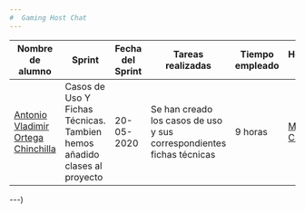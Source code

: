 ```yaml
---
#  Gaming Host Chat
---
```

| Nombre de alumno | Sprint | Fecha del Sprint | Tareas realizadas | Tiempo empleado | Herramientas usadas | Bibliografía |
| ------ | ------ | ------ | ------ | ------ | ------ | ------ |
|[Antonio Vladimir Ortega Chinchilla](https://github.com/AntonioVladimir)|Casos de Uso Y Fichas Técnicas. Tambien hemos añadido clases al proyecto| 20-05-2020| Se han creado los casos de uso y sus correspondientes fichas técnicas|9 horas | [Mockflow](https://www.mockflow.com/app/#Wireframe)  [Creately](https://app.creately.com/) | Mockflow  ,Creately|
---)